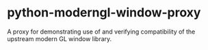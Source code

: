# python-moderngl-window-proxy
A proxy for demonstrating use of and verifying compatibility of the upstream modern GL window library.
